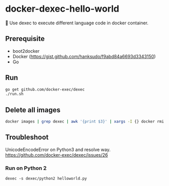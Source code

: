 # docker-dexec-hello-world

:whale: Use dexec to execute different language code in docker container.

## Prerequisite

- boot2docker
- Docker (https://gist.github.com/hanksudo/f9abd84a6693d3343150)
- Go

## Run

```bash
go get github.com/docker-exec/dexec
./run.sh
```

## Delete all images

```bash
docker images | grep dexec | awk '{print $3}' | xargs -I {} docker rmi {}
```

## Troubleshoot

UnicodeEncodeError on Python3 and resolve way.
https://github.com/docker-exec/dexec/issues/26

### Run on Python 2

```
dexec -s dexec/python2 helloworld.py
```
